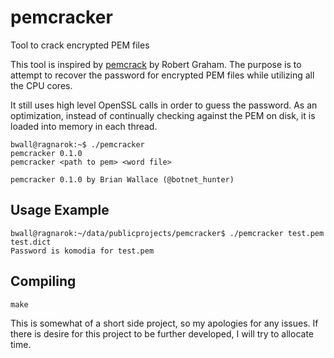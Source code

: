 # pemcracker
Tool to crack encrypted PEM files

This tool is inspired by [pemcrack](https://github.com/robertdavidgraham/pemcrack) by Robert Graham.  The purpose is to attempt to recover the password for encrypted PEM files while utilizing all the CPU cores.

It still uses high level OpenSSL calls in order to guess the password.  As an optimization, instead of continually checking against the PEM on disk, it is loaded into memory in each thread.

    bwall@ragnarok:~$ ./pemcracker 
    pemcracker 0.1.0
    pemcracker <path to pem> <word file>

    pemcracker 0.1.0 by Brian Wallace (@botnet_hunter)


Usage Example
-------------

    bwall@ragnarok:~/data/publicprojects/pemcracker$ ./pemcracker test.pem test.dict
    Password is komodia for test.pem

Compiling
---------

    make


This is somewhat of a short side project, so my apologies for any issues.  If there is desire for this project to be further developed, I will try to allocate time.